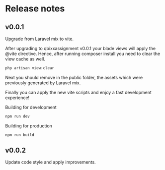 # Release notes

## v0.0.1
Upgrade from Laravel mix to vite.

After upgrading to qbixxassignment v0.0.1 your blade views will apply the @vite directive. Hence, after running composer install you need to clear the view cache as well.

```sh
php artisan view:clear
```

Next you should remove in the public folder, the assets which were previously generated by Laravel mix.

Finally you can apply the new vite scripts and enjoy a fast development experience!

Building for development
```sh
npm run dev
```

Building for production
```sh
npm run build
```

## v0.0.2
Update code style and apply improvements.
